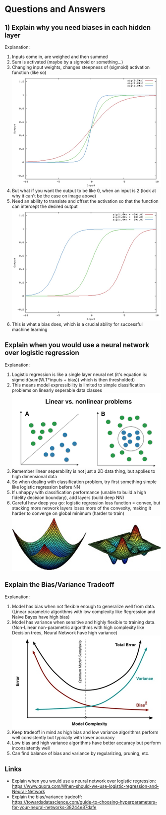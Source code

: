 # Questions and Answers

## 1) Explain why you need biases in each hidden layer
Explanation:
1) Inputs come in, are weighed and then summed
2) Sum is activated (maybe by a sigmoid or something...)
3) Changing input weights, changes steepness of (sigmoid) activation function (like so)
![](images/1.jpg)
4) But what if you want the output to be like 0, when an input is 2 (look at why it can't be the case on image above)
5) Need an ability to translate and offset the activation so that the function can intercept the desired output
![](images/2.jpg)
6) This is what a bias does, which is a crucial ability for successful machine learning



## Explain when you would use a neural network over logistic regression
Explanation:
1) Logistic regression is like a single layer neural net (it's equation is: sigmoid(sum(W.T*inputs + bias)) which is then thresholded)
2) This means model expressibility is limited to simple classification problems on linearly seperable data classes
![](images/3.png)
3) Remember linear seperability is not just a 2D data thing, but applies to high dimensional data
4) So when dealing with classification problem, try first something simple like logistic regression before NN
5) If unhappy with classification performance (unable to build a high fidelity decision boundary), add layers (build deep NN)
6) Careful how deep you go: logistic regression loss function = convex, but stacking more network layers loses more of the convexity, making it harder to converge on global minimum (harder to train)
![](images/4.jpg)



## Explain the Bias/Variance Tradeoff
Explanation:
1) Model has bias when not flexible enough to generalize well from data. (Linear parametric algorithms with low complexity like Regression and Naive Bayes have high bias)
2) Model has variance when sensitive and highly flexible to training data. (Non-Linear non-parametric algorithms with high complexity like Decision trees, Neural Network have high variance)
![](images/5.jpg)
3) Keep tradeoff in mind as high bias and low variance algorithms perform well consistently but typically with lower accuracy
4) Low bias and high variance algorithms have better accuracy but perform inconsistently well
5) Can find balance of bias and variance by regularizing, pruning, etc.





## Links
- Explain when you would use a neural network over logistic regression: https://www.quora.com/When-should-we-use-logistic-regression-and-Neural-Network
- Explain the bias/variance tradeoff: https://towardsdatascience.com/guide-to-choosing-hyperparameters-for-your-neural-networks-38244e87dafe
